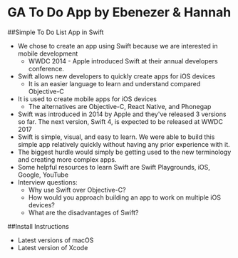 # GA To Do App by Ebenezer & Hannah

##Simple To Do List App in Swift

* We chose to create an app using Swift because we are interested in mobile development
  * WWDC 2014 - Apple introduced Swift at their annual developers conference.
* Swift allows new developers to quickly create apps for iOS devices
  * It is an easier language to learn and understand compared Objective-C
* It is used to create mobile apps for iOS devices
  * The alternatives are Objective-C, React Native, and Phonegap
* Swift was introduced in 2014 by Apple and they've released 3 versions so far. The next version, Swift 4, is expected to be released at WWDC 2017
* Swift is simple, visual, and easy to learn. We were able to build this simple app relatively quickly without having any prior experience with it.
* The biggest hurdle would simply be getting used to the new terminology and creating more complex apps.
* Some helpful resources to learn Swift are Swift Playgrounds, iOS, Google, YouTube
* Interview questions:
  * Why use Swift over Objective-C?
  * How would you approach building an app to work on multiple iOS devices?
  * What are the disadvantages of Swift?

##Install Instructions
* Latest versions of macOS 
* Latest version of Xcode
